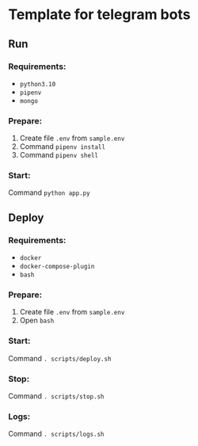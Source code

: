 # Template for telegram bots

## Run

### Requirements:

- `python3.10`
- `pipenv`
- `mongo`

### Prepare:

1) Create file `.env` from `sample.env`
2) Command `pipenv install`
3) Command `pipenv shell`

### Start:

Command `python app.py`

## Deploy

### Requirements:

- `docker`
- `docker-compose-plugin`
- `bash`

### Prepare:

1) Create file `.env` from `sample.env`
2) Open `bash`

### Start:

Command `. scripts/deploy.sh`

### Stop:

Command `. scripts/stop.sh`

### Logs:

Command `. scripts/logs.sh`

